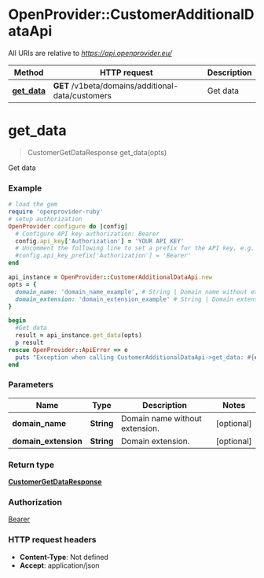 # OpenProvider::CustomerAdditionalDataApi

All URIs are relative to *https://api.openprovider.eu/*

Method | HTTP request | Description
------------- | ------------- | -------------
[**get_data**](CustomerAdditionalDataApi.md#get_data) | **GET** /v1beta/domains/additional-data/customers | Get data

# **get_data**
> CustomerGetDataResponse get_data(opts)

Get data

### Example
```ruby
# load the gem
require 'openprovider-ruby'
# setup authorization
OpenProvider.configure do |config|
  # Configure API key authorization: Bearer
  config.api_key['Authorization'] = 'YOUR API KEY'
  # Uncomment the following line to set a prefix for the API key, e.g. 'Bearer' (defaults to nil)
  #config.api_key_prefix['Authorization'] = 'Bearer'
end

api_instance = OpenProvider::CustomerAdditionalDataApi.new
opts = { 
  domain_name: 'domain_name_example', # String | Domain name without extension.
  domain_extension: 'domain_extension_example' # String | Domain extension.
}

begin
  #Get data
  result = api_instance.get_data(opts)
  p result
rescue OpenProvider::ApiError => e
  puts "Exception when calling CustomerAdditionalDataApi->get_data: #{e}"
end
```

### Parameters

Name | Type | Description  | Notes
------------- | ------------- | ------------- | -------------
 **domain_name** | **String**| Domain name without extension. | [optional] 
 **domain_extension** | **String**| Domain extension. | [optional] 

### Return type

[**CustomerGetDataResponse**](CustomerGetDataResponse.md)

### Authorization

[Bearer](../README.md#Bearer)

### HTTP request headers

 - **Content-Type**: Not defined
 - **Accept**: application/json



